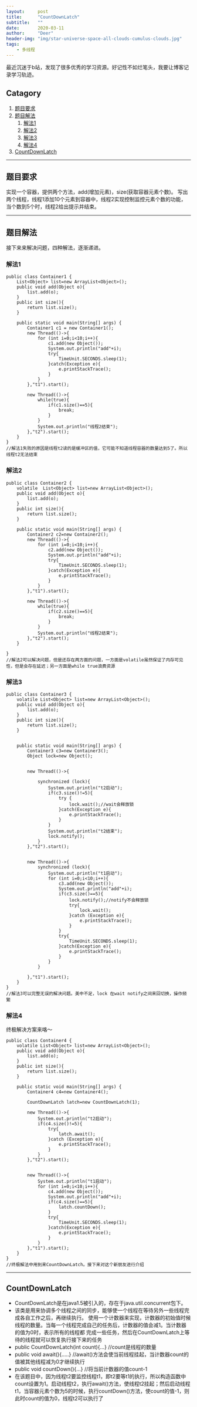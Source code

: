 ```yaml
---
layout:     post
title:      "CountDownLatch"
subtitle:   ""
date:       2020-03-11
author:     "Deer"
header-img: "img/star-universe-space-all-clouds-cumulus-clouds.jpg"
tags:
    - 多线程
---
```



最近沉迷于b站，发现了很多优秀的学习资源。好记性不如烂笔头，我要让博客记录学习轨迹。

## Catagory

1. [题目要求](#题目要求)
2. [题目解法](#题目解法)
	1. [解法1](#解法1)
	2. [解法2](#解法2)
	3. [解法3](#解法3)
	4. [解法4](#解法4)
3. [CountDownLatch](#CountDownLatch)

---

## 题目要求

实现一个容器，提供两个方法，add(增加元素)，size(获取容器元素个数)。
写出两个线程，线程1添加10个元素到容器中，线程2实现控制监控元素个数的功能，当个数到5个时，线程2给出提示并结束。


---

## 题目解法
接下来来解决问题，四种解法，逐渐递进。
### 解法1
```
public class Container1 {
    List<Object> list=new ArrayList<Object>();
    public void add(Object o){
        list.add(o);
    }
    public int size(){
        return list.size();
    }

    public static void main(String[] args) {
        Container1 c1 = new Container1();
        new Thread(()->{
            for (int i=0;i<10;i++){
                c1.add(new Object());
                System.out.println("add"+i);
                try{
                    TimeUnit.SECONDS.sleep(1);
                }catch(Exception e){
                    e.printStackTrace();
                }
            }
        },"t1").start();

        new Thread(()->{
            while(true){
                if(c1.size()==5){
                    break;
                }
            }
            System.out.println("线程2结束");
        },"t2").start();
    }
}
//解法1失败的原因是线程t2读的是缓冲区的值，它可能不知道线程容器的数量达到5了。所以线程t2无法结束
```
### 解法2
```
public class Container2 {
    volatile  List<Object> list=new ArrayList<Object>();
    public void add(Object o){
        list.add(o);
    }
    public int size(){
        return list.size();
    }

    public static void main(String[] args) {
        Container2 c2=new Container2();
        new Thread(()->{
            for (int i=0;i<10;i++){
                c2.add(new Object());
                System.out.println("add"+i);
                try{
                    TimeUnit.SECONDS.sleep(1);
                }catch(Exception e){
                    e.printStackTrace();
                }
            }
        },"t1").start();

        new Thread(()->{
            while(true){
                if(c2.size()==5){
                    break;
                }
            }
            System.out.println("线程2结束");
        },"t2").start();
    }

}
//解法2可以解决问题，但是还存在两方面的问题，一方面是volatile虽然保证了内存可见性，但是会存在延迟；另一方面是while true浪费资源
```
### 解法3
```
public class Container3 {
    volatile List<Object> list=new ArrayList<Object>();
    public void add(Object o){
        list.add(o);
    }
    public int size(){
        return list.size();
    }


    public static void main(String[] args) {
        Container3 c3=new Container3();
        Object lock=new Object();


        new Thread(()->{

            synchronized (lock){
                System.out.println("t2启动");
                if(c3.size()!=5){
                    try {
                        lock.wait();//wait会释放锁
                    }catch(Exception e){
                        e.printStackTrace();
                    }
                }
                System.out.println("t2结束");
                lock.notify();
            }
        },"t2").start();


        new Thread(()->{
            synchronized (lock){
                System.out.println("t1启动");
                for (int i=0;i<10;i++){
                    c3.add(new Object());
                    System.out.println("add"+i);
                    if(c3.size()==5){
                        lock.notify();//notify不会释放锁
                        try{
                            lock.wait();
                        }catch (Exception e){
                            e.printStackTrace();
                        }
                    }
                    try{
                        TimeUnit.SECONDS.sleep(1);
                    }catch(Exception e){
                        e.printStackTrace();
                    }
                }
            }

        },"t1").start();
    }
}
//解法3可以完整无误的解决问题。美中不足，lock 在wait notify之间来回切换，操作频繁
```

### 解法4
终极解决方案来咯～
```
public class Container4 {
    volatile List<Object> list=new ArrayList<Object>();
    public void add(Object o){
        list.add(o);
    }
    public int size(){
        return list.size();
    }

    public static void main(String[] args) {
        Container4 c4=new Container4();

        CountDownLatch latch=new CountDownLatch(1);

        new Thread(()->{
            System.out.println("t2启动");
            if(c4.size()!=5){
                try{
                    latch.await();
                }catch (Exception e){
                    e.printStackTrace();
                }
            }
        },"t2").start();


        new Thread(()->{
            System.out.println("t1启动");
            for (int i=0;i<10;i++){
                c4.add(new Object());
                System.out.println("add"+i);
                if(c4.size()==5){
                    latch.countDown();
                }
                try{
                    TimeUnit.SECONDS.sleep(1);
                }catch(Exception e){
                    e.printStackTrace();
                }
            }
        },"t1").start();
    }
}
//终极解法中用到来CountDownLatch。接下来对这个新朋友进行介绍
```


---

## CountDownLatch

- CountDownLatch是在java1.5被引入的，存在于java.util.concurrent包下。
- 该类是用来协调多个线程之间的同步，能够使一个线程在等待另外一些线程完成各自工作之后，再继续执行。
使用一个计数器来实现，计数器的初始值时候线程的数量。当每一个线程完成自己的任务后，计数器的值会减1。当计数器的值为0时，表示所有的线程都
完成一些任务，然后在CountDownLatch上等待的线程就可以恢复执行接下来的任务
- public CountDownLatch(int count){...} //count是线程的数量
- public void await(){.....} //await()方法会使当前线程挂起，当计数器count的值被其他线程减为0才继续执行
- public void countDown(){...} //将当前计数器的值count-1
- 在该题目中，因为线程t2要监控线程t1，即t2要等t1的执行，所以构造函数中count设置为1。启动线程t2，执行await()方法，使线程t2挂起；然后启动线程t1，当容器元素个数为5的时候，执行countDown()方法，使count的值-1，则此时count的值为0，线程t2可以执行了





